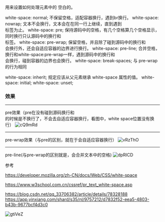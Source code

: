 用来设置如何处理元素中的 空白的。

white-space: normal; 不保留空格，适配容器换行，遇到br换行。
white-space: nowrap; 文本不会换行，文本会在在同一行上继续，直到遇到 <br> 标签为止。
white-space: pre; 保持源码中的空格，有几个空格算几个空格显示，同时换行只认源码中的换行和<br/>标签。
white-space: pre-wrap; 保留空格，并且除了碰到源码中的换行和<br/>会换行外，还会自适应容器的边界进行换行。
white-space: pre-line; 合并空格，换行和white-space:pre-wrap一样，遇到源码中的换行和<br/>会换行，碰到容器的边界也会换行。
white-space: break-spaces; 与 pre-wrap的行为相同

white-space: inherit; 规定应该从父元素继承 white-space 属性的值。
white-space: initial;
white-space: unset;

### 效果

---
pre效果（pre在没有碰到源码换行和<br/>的时候是不换行了，不会去自适应容器换行，看图中，white space位置没有换行）
![cQ9mRd](https://gitee.com/threecornerstones/ThreeCornerstones_Pic/raw/master/uPic/cQ9mRd.png)

---
pre-wrap效果（与pre的区别，就在于会自适应容器换行）
![vRzThO](https://gitee.com/threecornerstones/ThreeCornerstones_Pic/raw/master/uPic/vRzThO.png)

---
pre-line(与pre-wrap的区别就是，会合并文本中的空格)
![dpRICD](https://gitee.com/threecornerstones/ThreeCornerstones_Pic/raw/master/uPic/dpRICD.png)

参考

https://developer.mozilla.org/zh-CN/docs/Web/CSS/white-space

https://www.w3school.com.cn/cssref/pr_text_white-space.asp

https://blog.csdn.net/qq_33706382/article/details/78328188  https://app.yinxiang.com/shard/s35/nl/9757212/d7832f52-eea5-4803-b43b-9677bcf4d3c0

![gtiVeZ](https://gitee.com/threecornerstones/ThreeCornerstones_Pic/raw/master/uPic/gtiVeZ.png)